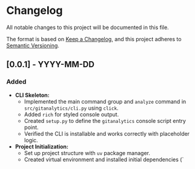 # Changelog

All notable changes to this project will be documented in this file.

The format is based on [Keep a Changelog](https://keepachangelog.com/en/1.0.0/),
and this project adheres to [Semantic Versioning](https://semver.org/spec/v2.0.0.html).

## [0.0.1] - YYYY-MM-DD

### Added
- **CLI Skeleton:**
  - Implemented the main command group and `analyze` command in `src/gitanalytics/cli.py` using `click`.
  - Added `rich` for styled console output.
  - Created `setup.py` to define the `gitanalytics` console script entry point.
  - Verified the CLI is installable and works correctly with placeholder logic.
- **Project Initialization:**
  - Set up project structure with `uv` package manager.
  - Created virtual environment and installed initial dependencies (`
